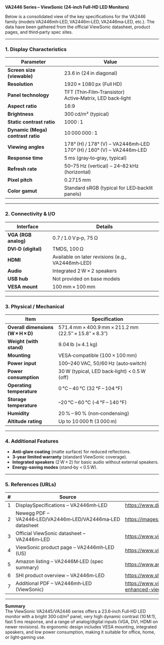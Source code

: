 **VA2446 Series – ViewSonic (24‑inch Full‑HD LED Monitors)**  

Below is a consolidated view of the key specifications for the VA2446 family (models VA2446mh‑LED, VA2446m‑LED, VA2446ma‑LED, etc.). The data have been gathered from the official ViewSonic datasheet, product pages, and third‑party spec sites.

---

### 1. Display Characteristics
| Parameter | Value |
|-----------|-------|
| **Screen size (viewable)** | 23.6 in (24 in diagonal) |
| **Resolution** | 1920 × 1080 px (Full HD) |
| **Panel technology** | TFT (Thin‑Film‑Transistor) Active‑Matrix, LED back‑light |
| **Aspect ratio** | 16:9 |
| **Brightness** | 300 cd/m² (typical) |
| **Static contrast ratio** | 1000 : 1 |
| **Dynamic (Mega) contrast ratio** | 10 000 000 : 1 |
| **Viewing angles** | 178° (H) / 178° (V) – VA2446mh‑LED  <br> 170° (H) / 160° (V) – VA2446m‑LED |
| **Response time** | 5 ms (gray‑to‑gray, typical) |
| **Refresh rate** | 50–75 Hz (vertical) – 24–82 kHz (horizontal) |
| **Pixel pitch** | 0.2715 mm |
| **Color gamut** | Standard sRGB (typical for LED‑backlit panels) |

---

### 2. Connectivity & I/O
| Interface | Details |
|-----------|---------|
| **VGA (RGB analog)** | 0.7 / 1.0 V p‑p, 75 Ω |
| **DVI‑D (digital)** | TMDS, 100 Ω |
| **HDMI** | Available on later revisions (e.g., VA2446mh‑LED) |
| **Audio** | Integrated 2 W × 2 speakers |
| **USB hub** | Not provided on base models |
| **VESA mount** | 100 mm × 100 mm |

---

### 3. Physical / Mechanical
| Item | Specification |
|------|----------------|
| **Overall dimensions (W × H × D)** | 571.4 mm × 400.9 mm × 211.2 mm  (22.5″ × 15.8″ × 8.3″) |
| **Weight (with stand)** | 9.04 lb (≈ 4.1 kg) |
| **Mounting** | VESA‑compatible (100 × 100 mm) |
| **Power input** | 100–240 VAC, 50/60 Hz (auto‑switch) |
| **Power consumption** | 30 W (typical, LED back‑light) < 0.5 W (off) |
| **Operating temperature** | 0 °C – 40 °C (32 °F – 104 °F) |
| **Storage temperature** | –20 °C – 60 °C (‑4 °F – 140 °F) |
| **Humidity** | 20 % – 90 % (non‑condensing) |
| **Altitude rating** | Up to 10 000 ft (3 000 m) |

---

### 4. Additional Features
- **Anti‑glare coating** (matte surface) for reduced reflections.  
- **3‑year limited warranty** (standard ViewSonic coverage).  
- **Integrated speakers** (2 W × 2) for basic audio without external speakers.  
- **Energy‑saving modes** (stand‑by < 0.5 W).  

---

### 5. References (URLs)

| # | Source | Link |
|---|--------|------|
| 1 | DisplaySpecifications – VA2446mh‑LED | <https://www.displayspecifications.com/en/model/3b231283> |
| 2 | Newegg PDF – VA2446‑LED/VA2446m‑LED/VA2446ma‑LED datasheet | <https://images10.newegg.com/UploadFilesForNewegg/itemintelligence/ViewSonic/295391446064967266.pdf> |
| 3 | Official ViewSonic datasheet – VA2446m‑LED | <https://www.viewsonic.com/vsAssetFile/global/file/pdf/datasheets/lcd/24/E-VA2446m-LED.pdf> |
| 4 | ViewSonic product page – VA2446mh‑LED (US) | <https://www.viewsonic.com/us/va2446mh-led-s.html> |
| 5 | Amazon listing – VA2446M‑LED (spec summary) | <https://www.amazon.com/ViewSonic-VA2446M-LED-1080p-Monitor-Inputs/dp/B00D601UC8> |
| 6 | SHI product overview – VA2446m‑LED | <https://www.shi.ca/product/27189306/ViewSonic-VA2446m-LED> |
| 7 | Additional PDF – VA2446mh‑LED (ViewSonic) | <https://www.viewsonic.com/us/va2446mh-led-24-1080p-led-monitor-with-hdmi-and-vga-and-enhanced-viewing-comfort.html> |

---

**Summary**  
The ViewSonic VA2445/VA2446 series offers a 23.6‑inch Full‑HD LED monitor with a bright 300 cd/m² panel, very high dynamic contrast (10 M:1), fast 5 ms response, and a range of analog/digital inputs (VGA, DVI, HDMI on newer revisions). Its ergonomic design includes VESA mounting, integrated speakers, and low power consumption, making it suitable for office, home, or light‑gaming use.
